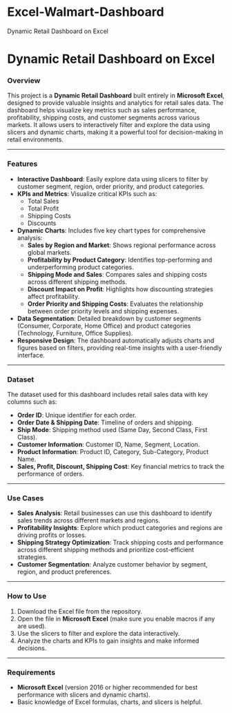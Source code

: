 # Excel-Walmart-Dashboard
Dynamic Retail Dashboard on Excel


# Dynamic Retail Dashboard on Excel

### Overview

This project is a **Dynamic Retail Dashboard** built entirely in **Microsoft Excel**, designed to provide valuable insights and analytics for retail sales data. The dashboard helps visualize key metrics such as sales performance, profitability, shipping costs, and customer segments across various markets. It allows users to interactively filter and explore the data using slicers and dynamic charts, making it a powerful tool for decision-making in retail environments.

---

### Features

- **Interactive Dashboard**: Easily explore data using slicers to filter by customer segment, region, order priority, and product categories.
- **KPIs and Metrics**: Visualize critical KPIs such as:
  - Total Sales
  - Total Profit
  - Shipping Costs
  - Discounts
- **Dynamic Charts**: Includes five key chart types for comprehensive analysis:
  - **Sales by Region and Market**: Shows regional performance across global markets.
  - **Profitability by Product Category**: Identifies top-performing and underperforming product categories.
  - **Shipping Mode and Sales**: Compares sales and shipping costs across different shipping methods.
  - **Discount Impact on Profit**: Highlights how discounting strategies affect profitability.
  - **Order Priority and Shipping Costs**: Evaluates the relationship between order priority levels and shipping expenses.
- **Data Segmentation**: Detailed breakdown by customer segments (Consumer, Corporate, Home Office) and product categories (Technology, Furniture, Office Supplies).
- **Responsive Design**: The dashboard automatically adjusts charts and figures based on filters, providing real-time insights with a user-friendly interface.

---

### Dataset

The dataset used for this dashboard includes retail sales data with key columns such as:
- **Order ID**: Unique identifier for each order.
- **Order Date & Shipping Date**: Timeline of orders and shipping.
- **Ship Mode**: Shipping method used (Same Day, Second Class, First Class).
- **Customer Information**: Customer ID, Name, Segment, Location.
- **Product Information**: Product ID, Category, Sub-Category, Product Name.
- **Sales, Profit, Discount, Shipping Cost**: Key financial metrics to track the performance of orders.

---

### Use Cases

- **Sales Analysis**: Retail businesses can use this dashboard to identify sales trends across different markets and regions.
- **Profitability Insights**: Explore which product categories and regions are driving profits or losses.
- **Shipping Strategy Optimization**: Track shipping costs and performance across different shipping methods and prioritize cost-efficient strategies.
- **Customer Segmentation**: Analyze customer behavior by segment, region, and product preferences.

---

### How to Use

1. Download the Excel file from the repository.
2. Open the file in **Microsoft Excel** (make sure you enable macros if any are used).
3. Use the slicers to filter and explore the data interactively.
4. Analyze the charts and KPIs to gain insights and make informed decisions.

---

### Requirements

- **Microsoft Excel** (version 2016 or higher recommended for best performance with slicers and dynamic charts).
- Basic knowledge of Excel formulas, charts, and slicers is helpful.
